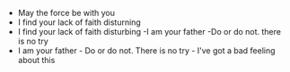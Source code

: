 - May the force be with you 
- I find your lack of faith disturning
- I find your lack of faith disturbing
-I am your father -Do or do not. there is no try
- I am your father - Do or do not. There is no try - I've got a bad feeling about this
